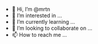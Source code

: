 - 👋 Hi, I’m @mrtn
- 👀 I’m interested in ...
- 🌱 I’m currently learning ...
- 💞️ I’m looking to collaborate on ...
- 📫 How to reach me ...

<!---
mrtn/mrtn is a ✨ special ✨ repository because its `README.md` (this file) appears on your GitHub profile.
You can click the Preview link to take a look at your changes.
--->
